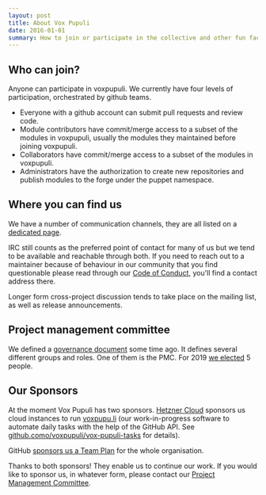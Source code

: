 ```yaml
---
layout: post
title: About Vox Pupuli
date: 2016-01-01
summary: How to join or participate in the collective and other fun facts.
---
```


## Who can join?

Anyone can participate in voxpupuli. We currently have four levels of
participation, orchestrated by github teams.

* Everyone with a github account can submit pull requests and review code.
* Module contributors have commit/merge access to a subset of the modules in
  voxpupuli, usually the modules they maintained before joining
  voxpupuli.
* Collaborators have commit/merge access to a subset of the modules in
  voxpupuli.
* Administrators have the authorization to create new repositories and
  publish modules to the forge under the puppet namespace.

## Where you can find us

We have a number of communication channels, they are all listed on a [dedicated page](https://voxpupuli.org/connect/).

IRC still counts as the preferred point of contact for many of us but we tend
to be available and reachable through both. If you need to reach out to a
maintainer because of behaviour in our community that you find questionable
please read through our [Code of Conduct](/coc), you'll find a contact address there.

Longer form cross-project discussion tends to take place on the mailing list,
as well as release announcements.

## Project management committee

We defined a [governance document](https://github.com/voxpupuli/plumbing/blob/master/share/governance.md#vox-pupuli-governance)
some time ago. It defines several different groups and roles. One of them is
the PMC. For 2019 [we
elected](https://voxpupuli.org/blog/2018/12/19/election-results-2019/) 5
people.

## Our Sponsors

At the moment Vox Pupuli has two sponsors.
[Hetzner Cloud](https://www.hetzner.com/cloud) sponsors us cloud instances to
run [voxpupu.li](https://voxpupu.li/) (our work-in-progress software to
automate daily tasks with the help of the GitHub API. See
[github.como/voxpupuli/vox-pupuli-tasks](https://github.com/voxpupuli/vox-pupuli-tasks#vox-pupuli-tasks---the-webapp-for-community-management)
for details).

GitHub
[sponsors us a Team Plan](https://voxpupuli.org/blog/2021/10/15/github-sponsors/)
for the whole organisation.

Thanks to both sponsors! They enable us to continue our work. If you would like
to sponsor us, in whatever form, please contact our
[Project Management Committee](mailto:pmc@voxpupuli.org).
